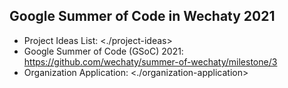 ## Google Summer of Code in Wechaty 2021

- Project Ideas List: <./project-ideas>
- Google Summer of Code (GSoC) 2021: <https://github.com/wechaty/summer-of-wechaty/milestone/3>
- Organization Application: <./organization-application>
